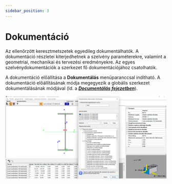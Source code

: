 ```yaml
---
sidebar_position: 3
---
```

# Dokumentáció

<!-- wp:paragraph {"align":"justify"} -->

Az ellenőrzött keresztmetszetek egyedileg dokumentálhatók. A dokumentáció részletei kiterjedhetnek a szelvény paraméterekre, valamint a geometriai, mechanikai és tervezési eredményekre. Az egyes szelvénydokumentációk a szerkezet fő dokumentációjához csatolhatók.

<!-- /wp:paragraph -->

<!-- wp:paragraph {"align":"justify"} -->

A dokumentáció előállítása a **Dokumentálás** menüparanccsal indítható. A dokumentáció előállításának módja megegyezik a globális szerkezet dokumentálásának módjával (ld. a **_[Documentálás fejezetben](../../category/documentation)_**).

<!-- /wp:paragraph -->

<!-- wp:image {"align":"center","id":37572,"width":768,"height":398,"sizeSlug":"large","linkDestination":"media","className":"is-style-editorskit-rounded"} -->

[![](./img/wp-content-uploads-2022-06-scr_szelveny_doku-1-1024x530.png)](https://Consteelsoftware.com/wp-content/uploads/2022/06/scr_szelveny_doku-1.png)

<!-- /wp:image -->
